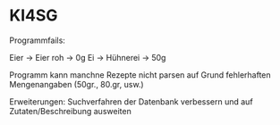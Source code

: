 # KI4SG

Programmfails:

Eier -> Eier roh -> 0g
Ei -> Hühnerei -> 50g


Programm kann manchne Rezepte nicht parsen auf Grund fehlerhaften Mengenangaben (50gr., 80.gr, usw.)


Erweiterungen: Suchverfahren der Datenbank verbessern und auf Zutaten/Beschreibung ausweiten
